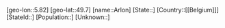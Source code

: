 ﻿---
location: [49.7,5.82]
mapzoom: [7,12] 
mapmarker: city 
type: City
tags:
- geo/City


SpocWebEntityId: 28873
isDeleted: false
confidential: public

---
[geo-lon::5.82]
[geo-lat::49.7]
[name::Arlon]
[State::]
[Country::[[Belgium]]]
[StateId::]
[Population::]
[Unknown::]

